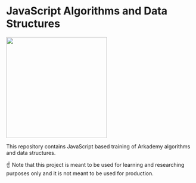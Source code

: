 # JavaScript Algorithms and Data Structures



[<img height="270" src="https://pluralsight.imgix.net/paths/path-icons/nodejs-601628d09d.png">](https://nodejs.org/en/)


This repository contains JavaScript based training of Arkademy algorithms and data structures.


☝ Note that this project is meant to be used for learning and researching purposes only and it is not meant to be used for production.

